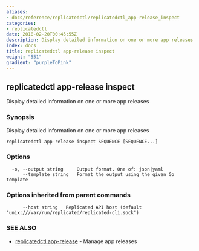 ```yaml
---
aliases:
- docs/reference/replicatedctl/replicatedctl_app-release_inspect
categories:
- replicatedctl
date: 2018-02-20T00:45:55Z
description: Display detailed information on one or more app releases
index: docs
title: replicatedctl app-release inspect
weight: "551"
gradient: "purpleToPink"
---
```


## replicatedctl app-release inspect

Display detailed information on one or more app releases

### Synopsis


Display detailed information on one or more app releases

```
replicatedctl app-release inspect SEQUENCE [SEQUENCE...]
```

### Options

```
  -o, --output string     Output format. One of: json|yaml
      --template string   Format the output using the given Go template
```

### Options inherited from parent commands

```
      --host string   Replicated API host (default "unix:///var/run/replicated/replicated-cli.sock")
```

### SEE ALSO
* [replicatedctl app-release](/api/replicatedctl/replicatedctl_app-release/)	 - Manage app releases

